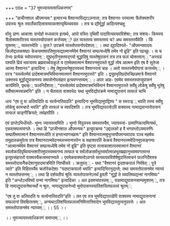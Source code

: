 +++
title = "37 भूमज्यायस्त्वाधिकरणम्"

+++
"प्राचीनशाल औपमन्यवः" इत्यारभ्य वैश्वानरविद्याऽऽम्नाता; तत्र वैश्वानरः परमात्मा त्रैलोक्यशरीर उपास्यः श्रुतः स्वार्लेकादित्वावय्वाकाशाप्पृथिव्यवयवः । तत्र च द्यौर्मूर्द्धा आदित्यश्चक्षु

र्वायुः प्राणः आकाशः सन्देहो मध्यकाय इत्यर्थः, आपो वस्तिः पृथिवी पादावित्यवयवविशेषाः; तत्र संशयः- किमस्य त्रैलोक्यशरीरस्य व्यस्तस्योपासनं कर्त्तव्यम््? उत व्यस्तस्य समस्तस्य च? अथ समस्तस्यैवेति । किं युक्त्तम््, व्यस्तस्येति । कुतः? उपक्रमे व्यस्तोपसनोपदेशात्् । तथा ह्युपदिश्यते- "औपमन्यवादयः किलोद्दालकषष्ठाः केकयमश्वपतिमुपसद्यात्मानमेवेमं वैश्वानरं सम्प्रत्यध्येषि तमेव नो व्रूहि" इति पप्रच्छुः । स च तेभ्यः प्रत्येकं स्वोपास्यान्् द्युप्रभृतीनुक्त्तवद्गयो मूद्धादिषु व्यस्तेषूपासनं तत्र तत्र फलं चोक्त्तवान्् "अत्त्यन्नं पश्यति प्रियं भवत्यस्य ब्रह्मवर्च्चसकुले य एतमेवमात्मानं वैश्वारनमुपास्ते मूर्द्धा त्वेष आत्मन इति एष वै सुतेजा आत्मा वैश्वानरः" इत्यादिना । तेषु तेषूपासनेषूपास्यस्य वैश्वानरत्वं चाह । अतो व्यस्तस्यैवोपासं कत्तर्व्यम्् । परत्र "यस्त्वेतमेवं प्रादेशमात्रमभिविमानमात्मानं वैश्वानरमुपास्ते" इति । द्वयुप्रभृतिप्रदोवच्छिन्नमात्रे वैश्वानरे उक्त्तस्य मूर्द्धाद्युपासनस्य समासेनोपसंहार इत्यवगन्तव्यम्् । अपर आह- एवमेव समस्तस्याप्युपासनं कार्यमिति, पृथक्् फलनिर्देशात्् "यस्त्वेतमेवं प्रादेशमात्रमभिविमानं वैश्वानरमुपास्ते सर्वेषु लोकेषु सर्वेषु भूतेषु सर्वेष्वात्मस्वन्नमत्ति" इति । न चैतावता वाक्यभेदः यथा भूमविद्योपक्रमे नामाद्युपासनं तत्फलं चाभि

धाय "एष तु वा अतिवदिति यः सत्येनातिवदति" इत्यादिना भूमविद्यामुपद्विश्य " स स्वराड्् भवति तस्य सर्वेषु लोकेषु कामचारो भवति" इति तत्फलं च व्यपदिशति । तत्र भूमविद्यापरत्वेऽपि वाक्यस्य नामाद्यवान्तरोपासनं तत्फलं चाङ्गीक्रियते; तथेहापीति ।

एवं प्राप्तेऽभिधीयते- भूम्नः ज्यायस्त्वमिति । भूम्नो विपुलस्य समस्तस्यैव, ज्यायस्त्वं- प्रामाणिकत्वमित्यर्थः, एकवाक्यत्वावगतेः । तथा हि "प्राजीनशाल औपमन्यवः" इत्युपक्रम्य "उद्दालको ह वै भगवन्तोऽयमारुणिः सम्प्रतीममात्मानं वैश्वानरमध्येति तं हन्ताभ्यागच्छामः" इति वैश्वानरात्मबुभुत्सयौपमन्यवादयः पञ्च महर्षयः तमुहालकमुपेत्य तत्र वैश्वानरात्मवेदनमलभमानास्तेन च सहाश्वपतिं केकयं वैश्वानरात्मवेदिनमुपसङ्गम्य "आत्मानमेवेमं वैश्वानरं सम्प्रत्यध्येषि तमेव नो व्रूहि" इति पृष्ट्वा तत्सकाशात्परमात्मानं वैश्वानरं स्वलोकादिपृथिव्यन्तशरीरमुपास्यमवगम्य तत्फलं च सर्वलोकसर्वंभूतसर्वात्मान्नभूतब्रह्मानुभवमवगतवन्त इत्युपसंहारतो वाक्यस्यैकत्वमवगम्यते । एवमेकवाक्यत्वेऽवगते सत्यवयवविशेषेषूपास्तिवचनं फलनिर्देशश्च समस्तोपासनेैकदेशानुवादमात्रमिति निश्चीयते । क्रतुवत्् - यथा "वैश्वानरं द्वादशकपालं निर्वषेत्् पुत्रे जाते" इति विहितस्यैव क्रतोरेकदेशाः "यदष्टाकपालो भवति" इत्यादिभिरनूद्यन्ते; तथा समस्तोपासनमेव न्याय्यं न व्यस्तोपासनम्् । तथा हि दर्शयतीयं श्रुतिः व्यस्तोपासनेऽनर्थं व्रुवती "मूर्द्धा ते व्यपतिष्यद्यन्मां नागमिष्यः" इति "अन्धोऽभविष्यो यन्मां नागमिष्यः" इत्यादिका । अत इदमप्यपास्तम््, यन्नामाद्युपासनसाम्यमुक्त्तम््, तत्र हि नामाद्युपासनेष्वनर्थो न श्रुतः, नामाद्युपासनेभ्यो भूमोपासनस्यातिशयितफलत्वं श्रुतम््

"एष तु वा अतिवदति यः सत्येनातिवदति"इति । तत एव तत्र भूमविद्यापरत्व्रेपि वाक्यस्य नामाद्युपासनानां सफलानां विवक्षितत्वम््, अन्यथाऽतिशयितफलत्वनिमित्तानिवादेन भूमविद्यास्तुत्यनुपपत्तेः । अतः समस्तोपासनमेव न्याय्यम्् ।। 55 ।।

।। भूमज्यायस्त्वाधिकरणं समाप्तम्् ।।
